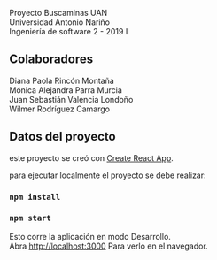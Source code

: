 Proyecto Buscaminas UAN <br />
Universidad Antonio Nariño <br />
Ingeniería de software 2 - 2019 I

## Colaboradores
Diana Paola Rincón Montaña<br />
Mónica Alejandra Parra Murcia<br />
Juan Sebastián Valencia Londoño<br />
Wilmer Rodríguez Camargo

## Datos del proyecto

este proyecto se creó con [Create React App](https://github.com/facebook/create-react-app).

para ejecutar localmente el proyecto se debe realizar:

### `npm install`

### `npm start`

Esto corre la aplicación en modo Desarrollo.<br>
Abra [http://localhost:3000](http://localhost:3000) Para verlo en el navegador.

